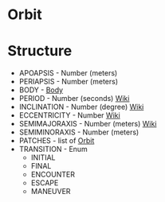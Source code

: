 ﻿# Orbit

Structure
=========

* APOAPSIS - Number (meters)
* PERIAPSIS - Number (meters)
* BODY - [Body](../body)
* PERIOD - Number (seconds) [Wiki](http://en.wikipedia.org/wiki/Orbital_period)
* INCLINATION - Number (degree) [Wiki](http://en.wikipedia.org/wiki/Orbital_inclination)
* ECCENTRICITY - Number [Wiki](http://en.wikipedia.org/wiki/Orbital_eccentricity)
* SEMIMAJORAXIS - Number (meters) [Wiki](http://en.wikipedia.org/wiki/Semi-major_axis)
* SEMIMINORAXIS - Number (meters)
* PATCHES - list of [Orbit](../orbit)
* TRANSITION - Enum
    * INITIAL
    * FINAL
    * ENCOUNTER
    * ESCAPE
    * MANEUVER



